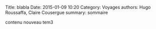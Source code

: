 Title: blabla
Date: 2015-01-09 10:20
Category: Voyages
authors: Hugo Roussaffa, Claire Cousergue
summary: sommaire

contenu nouveau tem3
